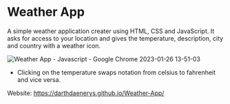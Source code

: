 # Weather App

A simple weather application creater using HTML, CSS and JavaScript. It asks for access to your location and gives the temperature, description, city and country with a weather icon.

![Weather App - Javascript - Google Chrome 2023-01-26 13-51-03](https://user-images.githubusercontent.com/98907729/214839656-7dc0870d-c5c8-4c51-9575-841af8df8048.gif)

- Clicking on the temperature swaps notation from celsius to fahrenheit and vice versa.

Website: https://darthdaenerys.github.io/Weather-App/
